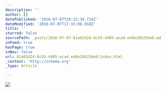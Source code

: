 ```yaml
---
description: ''
author: []
datePublished: '2016-07-07T20:32:34.716Z'
dateModified: '2016-07-07T17:15:08.918Z'
title: ''
starred: false
sourcePath: _posts/2016-07-07-81a02d24-0c93-4405-aca4-ee0e2bb256e6.md
inFeed: true
hasPage: true
inNav: false
url: 81a02d24-0c93-4405-aca4-ee0e2bb256e6/index.html
_context: 'http://schema.org'
_type: Article

---
```

![](https://the-grid-user-content.s3-us-west-2.amazonaws.com/933d0c00-7bca-499f-839c-d68dc26eca5a.jpg)